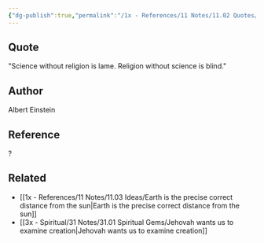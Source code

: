 ```yaml
---
{"dg-publish":true,"permalink":"/1x - References/11 Notes/11.02 Quotes/Science without religion is lame. Religion without science is blind - Albert Einstein/","title":"Science without religion is lame. Religion without science is blind - Albert Einstein","created":"2023-09-17T23:19:25.000+03:00","updated":"2024-02-14T20:18:39.597+03:00"}
---
```



## Quote
"Science without religion is lame. Religion without science is blind."
## Author
Albert Einstein

## Reference
?

## Related
- [[1x - References/11 Notes/11.03 Ideas/Earth is the precise correct distance from the sun\|Earth is the precise correct distance from the sun]]
- [[3x - Spiritual/31 Notes/31.01 Spiritual Gems/Jehovah wants us to examine creation\|Jehovah wants us to examine creation]]